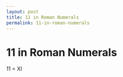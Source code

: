 ```yaml
---
layout: post
title: 11 in Roman Numerals
permalink: 11-in-roman-numerals
---
```


# 11 in Roman Numerals

11 = XI
